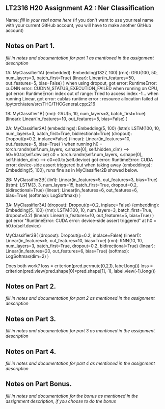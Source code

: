 ## LT2316 H20 Assignment A2 : Ner Classification

Name: *fill in your real name here* (if you don't want to use your real name with your current GitHub account, you will have to make another GitHub account)

## Notes on Part 1.

*fill in notes and documentation for part 1 as mentioned in the assignment description*

1A:
MyClassifier1A(
  (embedded): Embedding(1827, 100)
  (rnn): GRU(100, 50, num_layers=3, batch_first=True)
  (linear): Linear(in_features=50, out_features=5, bias=False)
)
when using dropout, got error: RuntimeError: cuDNN error: CUDNN_STATUS_EXECUTION_FAILED
when running on CPU, got error: RuntimeError: index out of range: Tried to access index -1...
when running Linear, got error: cublas runtime error : resource allocation failed at /pytorch/aten/src/THC/THCGeneral.cpp:216


1B:
MyClassifier1B(
  (rnn): GRU(5, 10, num_layers=3, batch_first=True)
  (linear): Linear(in_features=10, out_features=5, bias=False)
)


2A:
MyClassifier2A(
  (embeddings): Embedding(5, 100)
  (lstm): LSTM(100, 10, num_layers=3, batch_first=True, bidirectional=True)
  (dropout): Dropout(p=0.2, inplace=False)
  (linear): Linear(in_features=10, out_features=5, bias=True)
)
when running
        h0 = torch.randn(self.num_layers, x.shape[0], self.hidden_dim)
  -->   h0=h0.to(self.device)
        c0 = torch.randn(self.num_layers, x.shape[0], self.hidden_dim)
  -->   c0=c0.to(self.device)
got error: RuntimeError: CUDA error: device-side assert triggered
but when taking away   (embeddings): Embedding(5, 100), runs fine as in MyClassifier2B showed below.


2B:
MyClassifier2B(
  (lin1): Linear(in_features=5, out_features=3, bias=True)
  (lstm): LSTM(3, 3, num_layers=15, batch_first=True, dropout=0.2, bidirectional=True)
  (linear): Linear(in_features=6, out_features=6, bias=True)
  (softmax): LogSoftmax()
)


3A:
MyClassifier3A(
  (dropout): Dropout(p=0.2, inplace=False)
  (embedding): Embedding(5, 100)
  (rnn): LSTM(100, 10, num_layers=3, batch_first=True, dropout=0.2)
  (linear): Linear(in_features=10, out_features=5, bias=True)
)
got error "RuntimeError: CUDA error: device-side assert triggered" at h0 = h0.to(self.device)


MyClassifier3B(
  (dropout): Dropout(p=0.2, inplace=False)
  (linear1): Linear(in_features=5, out_features=10, bias=True)
  (rnn): RNN(10, 10, num_layers=3, batch_first=True, dropout=0.2, bidirectional=True)
  (linear): Linear(in_features=20, out_features=6, bias=True)
  (softmax): LogSoftmax(dim=2)
)


Does both work?
loss = criterion(pred.permute(0,2,1), label.long())
loss = criterion(pred.view(pred.shape[0]*pred.shape[1],-1), label.view(-1).long())
## Notes on Part 2.

*fill in notes and documentation for part 2 as mentioned in the assignment description*

## Notes on Part 3.

*fill in notes and documentation for part 3 as mentioned in the assignment description*

## Notes on Part 4.

*fill in notes and documentation for part 4 as mentioned in the assignment description*


## Notes on Part Bonus.

*fill in notes and documentation for the bonus as mentioned in the assignment description, if you choose to do the bonus*
